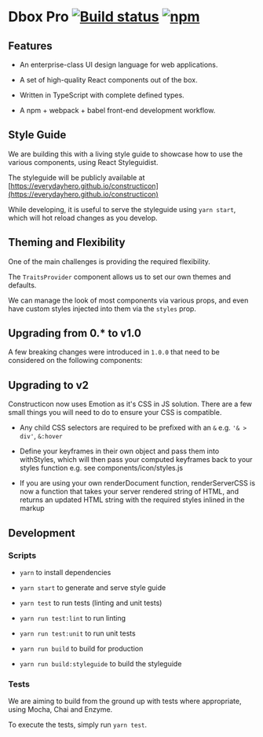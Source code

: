 
# Dbox Pro [![Build status](https://badge.buildkite.com/670ae004c2a2a3b10f5d875b5093edcb90c18c6a1e7855939e.svg?branch=master&style=flat-square)](https://buildkite.com/everyday-hero/constructicon) [![npm](https://img.shields.io/npm/v/constructicon.svg?style=flat-square)](https://www.npmjs.com/package/constructicon)

## Features

+ An enterprise-class UI design language for web applications.

+ A set of high-quality React components out of the box.

+ Written in TypeScript with complete defined types.

+ A npm + webpack + babel front-end development workflow.

## Style Guide

We are building this with a living style guide to showcase how to use the various components, using React Styleguidist.

The styleguide will be publicly available at [https://everydayhero.github.io/constructicon](https://everydayhero.github.io/constructicon)

While developing, it is useful to serve the styleguide using `yarn start`, which will hot reload changes as you develop.

## Theming and Flexibility

One of the main challenges is providing the required flexibility.

The `TraitsProvider` component allows us to set our own themes and defaults.

We can manage the look of most components via various props, and even have custom styles injected into them via the `styles` prop.

## Upgrading from 0.* to v1.0

A few breaking changes were introduced in `1.0.0` that need to be considered on the following components:


## Upgrading to v2

Constructicon now uses Emotion as it's CSS in JS solution. There are a few small things you will need to do to ensure your CSS is compatible.

- Any child CSS selectors are required to be prefixed with an `&` e.g. `'& > div'`, `&:hover`

- Define your keyframes in their own object and pass them into withStyles, which will then pass your computed keyframes back to your styles function e.g. see components/icon/styles.js

- If you are using your own renderDocument function, renderServerCSS is now a function that takes your server rendered string of HTML, and returns an updated HTML string with the required styles inlined in the markup

## Development

### Scripts

- `yarn` to install dependencies

- `yarn start` to generate and serve style guide

- `yarn test` to run tests (linting and unit tests)

- `yarn run test:lint` to run linting

- `yarn run test:unit` to run unit tests

- `yarn run build` to build for production

- `yarn run build:styleguide` to build the styleguide

### Tests

We are aiming to build from the ground up with tests where appropriate, using Mocha, Chai and Enzyme.

To execute the tests, simply run `yarn test`.
